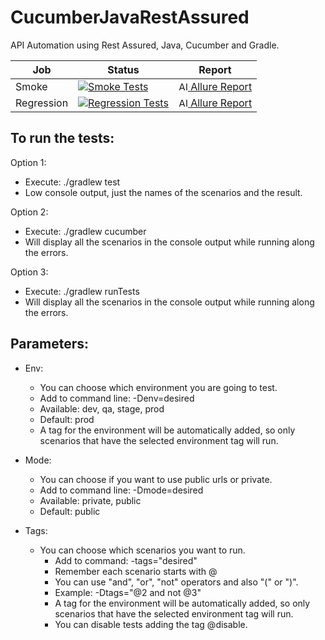 # CucumberJavaRestAssured

API Automation using Rest Assured, Java, Cucumber and Gradle.

| Job        | Status                                                                                                                                                                                                                        | Report                                                                                                                                                                                  |
|------------|-------------------------------------------------------------------------------------------------------------------------------------------------------------------------------------------------------------------------------|-----------------------------------------------------------------------------------------------------------------------------------------------------------------------------------------|
| Smoke      | [![Smoke Tests](https://github.com/fifernandez/CucumberJavaRestAssured/actions/workflows/smoke-tests.yml/badge.svg)](https://github.com/fifernandez/CucumberJavaRestAssured/actions/workflows/smoke-tests.yml)                | [<img src="https://avatars.githubusercontent.com/u/5879127?s=200&v=4" width="15" alt="Allure Report"/> Allure Report](https://fifernandez.github.io/CucumberJavaRestAssured/smoke)      |
| Regression | [![Regression Tests](https://github.com/fifernandez/CucumberJavaRestAssured/actions/workflows/regression-tests.yml/badge.svg)](https://github.com/fifernandez/CucumberJavaRestAssured/actions/workflows/regression-tests.yml) | [<img src="https://avatars.githubusercontent.com/u/5879127?s=200&v=4" width="15" alt="Allure Report"/> Allure Report](https://fifernandez.github.io/CucumberJavaRestAssured/regression) |
To run the tests:
-
Option 1:

- Execute:  ./gradlew test
- Low console output, just the names of the scenarios and the result.

Option 2:

- Execute: ./gradlew cucumber
- Will display all the scenarios in the console output while running along the errors.

Option 3:

- Execute: ./gradlew runTests
- Will display all the scenarios in the console output while running along the errors.

Parameters:
- 

- Env:
    - You can choose which environment you are going to test.
    - Add to command line: -Denv=desired
    - Available: dev, qa, stage, prod
    - Default: prod
    - A tag for the environment will be automatically added, so only scenarios that have the selected environment tag
      will run.


- Mode:
    - You can choose if you want to use public urls or private.
    - Add to command line: -Dmode=desired
    - Available: private, public
    - Default: public


- Tags:
    - You can choose which scenarios you want to run.
        - Add to command: -tags="desired"
        - Remember each scenario starts with @
        - You can use "and", "or", "not" operators and also "(" or ")".
        - Example: -Dtags="@2 and not @3"
        - A tag for the environment will be automatically added, so only scenarios that have the selected environment
          tag will run.
        - You can disable tests adding the tag @disable.
